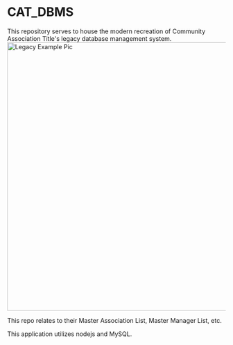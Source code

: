 # CAT_DBMS
This repository serves to house the modern recreation of Community Association Title's legacy database management system. 
<img src="https://i.imgur.com/nbJ7C1U.png" alt="Legacy Example Pic" width="750" height="620">

This repo relates to their Master Association List, Master Manager List, etc.

This application utilizes nodejs and MySQL.
